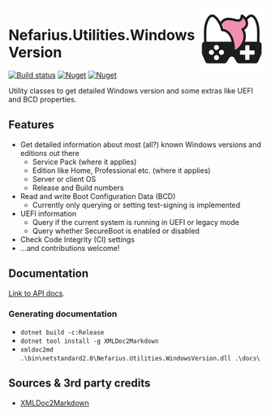 <img src="assets/NSS-128x128.png" align="right" />

# Nefarius.Utilities.WindowsVersion

[![Build status](https://ci.appveyor.com/api/projects/status/o82ftn53byhd757w?svg=true)](https://ci.appveyor.com/project/nefarius/nefarius-utilities-windowsversion) 
[![Nuget](https://img.shields.io/nuget/v/Nefarius.Utilities.WindowsVersion)](https://www.nuget.org/packages/Nefarius.Utilities.WindowsVersion/) [![Nuget](https://img.shields.io/nuget/dt/Nefarius.Utilities.WindowsVersion)](https://www.nuget.org/packages/Nefarius.Utilities.WindowsVersion/)

Utility classes to get detailed Windows version and some extras like UEFI and BCD properties.

## Features

- Get detailed information about most (all?) known Windows versions and editions out there
  - Service Pack (where it applies)
  - Edition like Home, Professional etc. (where it applies)
  - Server or client OS
  - Release and Build numbers
- Read and write Boot Configuration Data (BCD)
  - Currently only querying or setting test-signing is implemented
- UEFI information
  - Query if the current system is running in UEFI or legacy mode
  - Query whether SecureBoot is enabled or disabled
- Check Code Integrity (CI) settings
- ...and contributions welcome!

## Documentation

[Link to API docs](docs/index.md).

### Generating documentation

- `dotnet build -c:Release`
- `dotnet tool install -g XMLDoc2Markdown`
- `xmldoc2md .\bin\netstandard2.0\Nefarius.Utilities.WindowsVersion.dll .\docs\`

## Sources & 3rd party credits

- [XMLDoc2Markdown](https://charlesdevandiere.github.io/xmldoc2md/)
